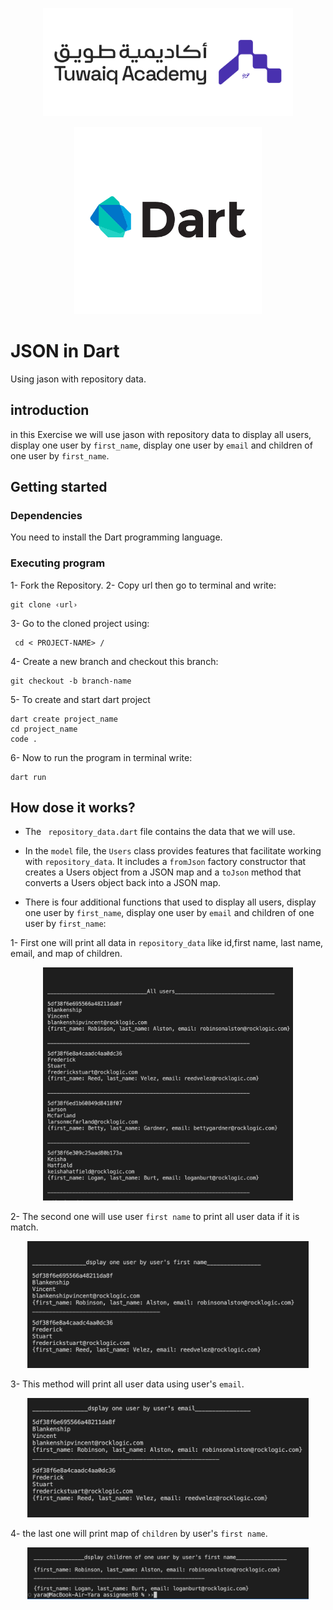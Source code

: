 
<p align="center">
  <img src="./assets/logo-h.png" alt="Tuwaiq" width="400" >
  <p align="center">
  <img src="./assets/pngegg.png" alt="Dart" width="300"/>



# JSON in Dart
Using jason with repository data.

## introduction
 in this Exercise we will use jason with repository data to display all users, display one user by `first_name`, display one user by `email` and children of one user by `first_name`.

 ## Getting started
 ### Dependencies
You need to install the Dart programming language.

### Executing program
1- Fork the Repository.
2- Copy url then go to terminal and write: 
```
git clone ‹url›
```
3- Go to the cloned project using:
```
 cd < PROJECT-NAME> /
 ``` 
4- Create a new branch and checkout this branch: 
```
git checkout -b branch-name
```
5- To create and start dart project 
```
dart create project_name
cd project_name
code .
```

6- Now to run the program in terminal write:
```
dart run
```


## How dose it works?
- The ` repository_data.dart` file  contains the data that we will use.

- In the `model` file, the `Users` class provides features that facilitate working with `repository_data`. It includes a `fromJson` factory constructor that creates a Users object from a JSON map and a `toJson` method that converts a Users object back into a JSON map.

- There is four additional functions that used to display all users, display one user by `first_name`, display one user by `email` and children of one user by `first_name`:

1- First one will print all data in `repository_data` like id,first name, last name, email, and map of children.
<p align="center">
  <img src="./assets/allUsers.png" alt="Dart" width="400"/>

2- The second one will use user `first name` to print all user data if it is match.
<p align="center">
  <img src="./assets/byName.png" alt="Dart" width="450"/>

3- This method will print all user data using user's `email`.
<p align="center">
  <img src="./assets/byemail.png" alt="Dart" width="450"/>

4- the last one will print map of `children` by user's `first name`.
<p align="center">
  <img src="./assets/children.png" alt="Dart" width="450"/>


